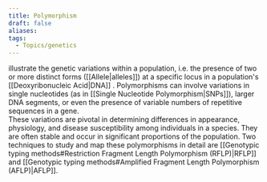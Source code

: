 ```yaml
---
title: Polymorphism
draft: false
aliases: 
tags:
  - Topics/genetics
---
```

illustrate the genetic variations within a population, i.e. the presence of two or more distinct forms ([[Allele|alleles]]) at a specific locus in a population's [[Deoxyribonucleic Acid|DNA]] . Polymorphisms can involve variations in single nucleotides (as in [[Single Nucleotide Polymorphism|SNPs]]), larger DNA segments, or even the presence of variable numbers of repetitive sequences in a gene.  
These variations are pivotal in determining differences in appearance, physiology, and disease susceptibility among individuals in a species. They are often stable and occur in significant proportions of the population. Two techniques  to study and map these polymorphisms in detail are [[Genotypic typing methods#Restriction Fragment Length Polymorphism (RFLP)|RFLP]] and [[Genotypic typing methods#Amplified Fragment Length Polymorphism (AFLP)|AFLP]].
